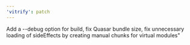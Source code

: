 ```yaml
---
'vitrify': patch
---
```


Add a --debug option for build, fix Quasar bundle size, fix unnecessary loading of sideEffects by creating manual chunks for virtual modules"
